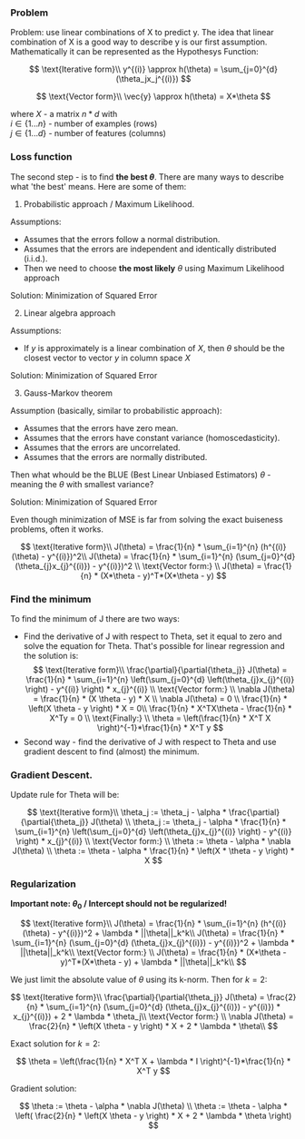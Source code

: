 ### Problem

Problem: use linear combinations of X to predict y. The idea that linear combination of X is a good way to describe y is our first assumption. Mathematically it can be represented as the Hypothesys Function: 

$$
\text{Iterative form}\\
y^{(i)} \approx h(\theta) = \sum_{j=0}^{d} (\theta_jx_j^{(i)})
$$


$$
\text{Vector form}\\
\vec{y} \approx h(\theta) = X*\theta
$$

where $X$ - a matrix $n*d$ with  
$i \in \{1 ... n\}$ - number of examples (rows)  
$j \in \{1 ... d\}$ - number of features (columns)

### Loss function

The second step - is to find **the best $\theta$**. There are many ways to describe what 'the best' means. Here are some of them:
1. Probabilistic approach / Maximum Likelihood.

Assumptions:
* Assumes that the errors follow a normal distribution.
* Assumes that the errors are independent and identically distributed (i.i.d.).
* Then we need to choose **the most likely** $\theta$ using Maximum Likelihood approach

Solution:
Minimization of Squared Error

2. Linear algebra approach

Assumptions:
* If $y$ is approximately is a linear combination of $X$, then $\theta$ should be the closest vector to vector $y$ in column space $X$

Solution:
Minimization of Squared Error

3. Gauss-Markov theorem

Assumption (basically, similar to probabilistic approach):
* Assumes that the errors have zero mean.
* Assumes that the errors have constant variance (homoscedasticity).
* Assumes that the errors are uncorrelated.
* Assumes that the errors are normally distributed.

Then what whould be the BLUE (Best Linear Unbiased Estimators) $\theta$ - meaning the $\theta$ with smallest variance?

Solution:
Minimization of Squared Error

Even though minimization of MSE is far from solving the exact buiseness problems, often it works.

$$
\text{Iterative form}\\
J(\theta) = \frac{1}{n} * \sum_{i=1}^{n} (h^{(i)}(\theta) - y^{(i)})^2\\
J(\theta) = \frac{1}{n} * \sum_{i=1}^{n} (\sum_{j=0}^{d} (\theta_{j}x_{j}^{(i)}) - y^{(i)})^2 \\
\text{Vector form:} \\
J(\theta) = \frac{1}{n} * (X*\theta - y)^T*(X*\theta - y)
$$

### Find the minimum

To find the minimum of J there are two ways:
* Find the derivative of J with respect to Theta, set it equal to zero and solve the equation for Theta. That's possible for linear regression and the solution is:
$$
\text{Iterative form}\\
\frac{\partial}{\partial{\theta_j}} J(\theta) = \frac{1}{n} * \sum_{i=1}^{n} \left(\sum_{j=0}^{d} \left(\theta_{j}x_{j}^{(i)} \right) - y^{(i)} \right) * x_{j}^{(i)} \\
\text{Vector form:} \\
\nabla J(\theta) = \frac{1}{n} * (X \theta - y) * X \\
\nabla J(\theta) = 0 \\
\frac{1}{n} * \left(X \theta - y \right) * X = 0\\
\frac{1}{n} * X^TX\theta - \frac{1}{n} * X^Ty = 0 \\
\text{Finally:} \\
\theta = \left(\frac{1}{n} * X^T X \right)^{-1}*\frac{1}{n} * X^T y
$$
* Second way - find the derivative of J with respect to Theta and use gradient descent to find (almost) the minimum.

### Gradient Descent.

Update rule for Theta will be:

$$
\text{Iterative form}\\
\theta_j := \theta_j - \alpha * \frac{\partial}{\partial{\theta_j}} J(\theta) \\
\theta_j := \theta_j - \alpha * \frac{1}{n} * \sum_{i=1}^{n} \left(\sum_{j=0}^{d} \left(\theta_{j}x_{j}^{(i)} \right) - y^{(i)} \right) * x_{j}^{(i)} \\
\text{Vector form:} \\
\theta := \theta - \alpha * \nabla J(\theta) \\
\theta := \theta - \alpha * \frac{1}{n} * \left(X * \theta - y \right) * X
$$

### Regularization

**Important note: $\theta_0 \text{ / Intercept}$ should not be regularized!**

$$
\text{Iterative form}\\
J(\theta) = \frac{1}{n} * \sum_{i=1}^{n} (h^{(i)}(\theta) - y^{(i)})^2 + \lambda * ||\theta||_k^k\\
J(\theta) = \frac{1}{n} * \sum_{i=1}^{n} (\sum_{j=0}^{d} (\theta_{j}x_{j}^{(i)}) - y^{(i)})^2  + \lambda * ||\theta||_k^k\\
\text{Vector form:} \\
J(\theta) = \frac{1}{n} * (X*\theta - y)^T*(X*\theta - y) + \lambda * ||\theta||_k^k\\
$$

We just limit the absolute value of $\theta$ using its k-norm. Then for $k = 2$:

$$
\text{Iterative form}\\
\frac{\partial}{\partial{\theta_j}} J(\theta) = \frac{2}{n} * \sum_{i=1}^{n} (\sum_{j=0}^{d} (\theta_{j}x_{j}^{(i)}) - y^{(i)}) * x_{j}^{(i)}) + 2 * \lambda * \theta_j\\
\text{Vector form:} \\
\nabla J(\theta) = \frac{2}{n} * \left(X \theta - y \right) * X  + 2 * \lambda * \theta\\
$$

Exact solution for $k = 2$:

$$
\theta = \left(\frac{1}{n} * X^T X + \lambda * I \right)^{-1}*\frac{1}{n} * X^T y
$$

Gradient solution:

$$
\theta := \theta - \alpha * \nabla J(\theta) \\
\theta := \theta - \alpha * \left( \frac{2}{n} * \left(X \theta - y \right) * X  + 2 * \lambda * \theta \right)
$$


